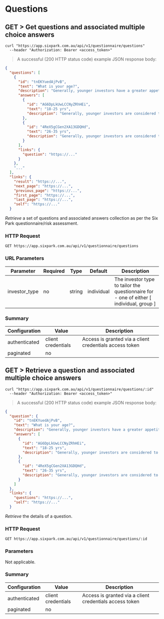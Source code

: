 # Questions

## GET > Get questions and associated multiple choice answers

```shell
curl "https://app.sixpark.com.au/api/v1/questionnaire/questions"
  --header "Authorization: Bearer <access_token>"
```

> A successful (200 HTTP status code) example JSON response body:

```json
{
  "questions": [
    {
      "id": "tnEKYuedAjPvB",
      "text": "What is your age?",
      "description": "Generally, younger investors have a greater appetite for...",
      "answers": [
        {
          "id": "AG6DpLkUwLCCNyZRhHEi",
          "text": "18-25 yrs",
          "description": "Generally, younger investors are considered to have a greater capacity for risk..."
        },
        {
          "id": "4ReX5gCGen2XA13GDQHd",
          "text": "26-35 yrs",
          "description": "Generally, younger investors are considered to have a greater capacity for risk..."
        }
      ],
      "links": {
        "question": "https://..."
      }
    },
    "..."
  ],
  "links": {
    "result": "https://...",
    "next_page": "https://...",
    "previous_page": "https://...",
    "first_page": "https://...",
    "last_page": "https://...",
    "self": "https://..."
  }
```

_Retrieve_ a set of questions and associated answers collection as per the Six Park questionnaire/risk assessment.

### HTTP Request

`GET https://app.sixpark.com.au/api/v1/questionnaire/questions`

### URL Parameters

Parameter | Required | Type | Default | Description
--------- | ----------- | ----------- | ----------- | -----------
investor_type | no | string | individual | The investor type to tailor the questionnaire for - one of either [ individual, group ]

### Summary

Configuration | Value | Description
--------- | ------- | -----------
authenticated | client credentials | Access is granted via a client credentials access token
paginated | no | 

## GET > Retrieve a question and associated multiple choice answers

```shell
curl "https://app.sixpark.com.au/api/v1/questionnaire/questions/:id"
  --header "Authorization: Bearer <access_token>"
```

> A successful (200 HTTP status code) example JSON response body:

```json
{
  "question": {
    "id": "tnEKYuedAjPvB",
    "text": "What is your age?",
    "description": "Generally, younger investors have a greater appetite for...",
    "answers": [
      {
        "id": "AG6DpLkUwLCCNyZRhHEi",
        "text": "18-25 yrs",
        "description": "Generally, younger investors are considered to have a greater capacity for risk..."
      },
      {
        "id": "4ReX5gCGen2XA13GDQHd",
        "text": "26-35 yrs",
        "description": "Generally, younger investors are considered to have a greater capacity for risk..."
      }
    ]
  },
  "links": {
    "questions": "https://...",
    "self": "https://..."
  }
```

_Retrieve_ the details of a question.

### HTTP Request

`GET https://app.sixpark.com.au/api/v1/questionnaire/questions/:id`

### Parameters

Not applicable.

### Summary

Configuration | Value | Description
--------- | ------- | -----------
authenticated | client credentials | Access is granted via a client credentials access token
paginated | no |